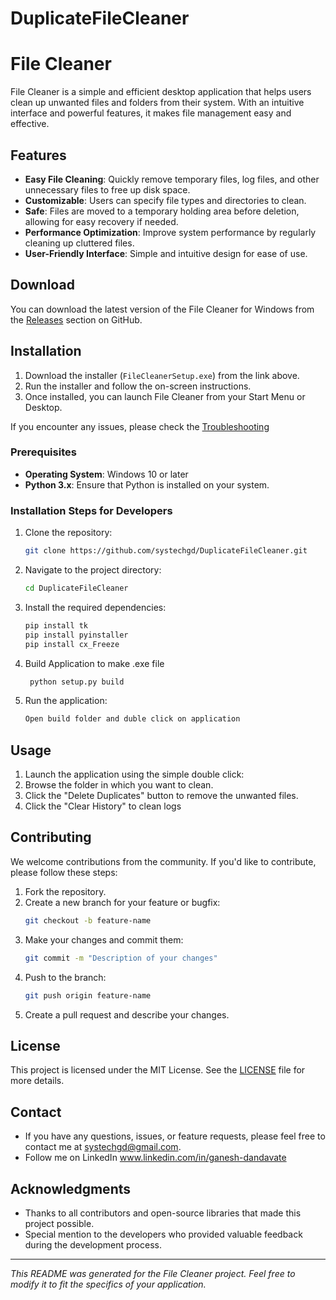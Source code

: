 # DuplicateFileCleaner

# File Cleaner

File Cleaner is a simple and efficient desktop application that helps users clean up unwanted files and folders from their system. With an intuitive interface and powerful features, it makes file management easy and effective.

## Features

- **Easy File Cleaning**: Quickly remove temporary files, log files, and other unnecessary files to free up disk space.
- **Customizable**: Users can specify file types and directories to clean.
- **Safe**: Files are moved to a temporary holding area before deletion, allowing for easy recovery if needed.
- **Performance Optimization**: Improve system performance by regularly cleaning up cluttered files.
- **User-Friendly Interface**: Simple and intuitive design for ease of use.

## Download
You can download the latest version of the File Cleaner for Windows from the [Releases](https://github.com/systechgd/DuplicateFileCleaner/releases) section on GitHub.

## Installation
1. Download the installer (`FileCleanerSetup.exe`) from the link above.
2. Run the installer and follow the on-screen instructions.
3. Once installed, you can launch File Cleaner from your Start Menu or Desktop.

If you encounter any issues, please check the [Troubleshooting](#troubleshooting)

### Prerequisites

- **Operating System**: Windows 10 or later
- **Python 3.x**: Ensure that Python is installed on your system.

### Installation Steps for Developers

1. Clone the repository:
    ```bash
    git clone https://github.com/systechgd/DuplicateFileCleaner.git
    ```
2. Navigate to the project directory:
    ```bash
    cd DuplicateFileCleaner
    ```
3. Install the required dependencies:
    ```bash
    pip install tk
    pip install pyinstaller
    pip install cx_Freeze
    ```
4. Build Application to make .exe file
   ```bash
    python setup.py build
   ```
6. Run the application:
    ```bash
    Open build folder and duble click on application
    ```

## Usage

1. Launch the application using the simple double click:
2. Browse the folder in which you want to clean.
3. Click the "Delete Duplicates" button to remove the unwanted files.
4. Click the "Clear History" to clean logs

## Contributing

We welcome contributions from the community. If you'd like to contribute, please follow these steps:

1. Fork the repository.
2. Create a new branch for your feature or bugfix:
    ```bash
    git checkout -b feature-name
    ```
3. Make your changes and commit them:
    ```bash
    git commit -m "Description of your changes"
    ```
4. Push to the branch:
    ```bash
    git push origin feature-name
    ```
5. Create a pull request and describe your changes.

## License

This project is licensed under the MIT License. See the [LICENSE](LICENSE) file for more details.

## Contact

- If you have any questions, issues, or feature requests, please feel free to contact me at systechgd@gmail.com.
- Follow me on LinkedIn www.linkedin.com/in/ganesh-dandavate 

## Acknowledgments

- Thanks to all contributors and open-source libraries that made this project possible.
- Special mention to the developers who provided valuable feedback during the development process.

---

*This README was generated for the File Cleaner project. Feel free to modify it to fit the specifics of your application.*
